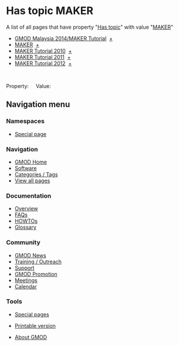 



<span id="top"></span>




# <span dir="auto">Has topic MAKER</span>






A list of all pages that have property "[Has
topic](/wiki/Property%3AHas_topic "Property:Has topic")" with value
"[MAKER](/wiki/MAKER "MAKER")"  

- [GMOD Malaysia 2014/MAKER
  Tutorial](/wiki/GMOD_Malaysia_2014/MAKER_Tutorial "GMOD Malaysia 2014/MAKER Tutorial")  <span class="smwbrowse">[+](/wiki/Special%3ABrowse/GMOD-20Malaysia-202014-2FMAKER-20Tutorial "Special%3ABrowse/GMOD-20Malaysia-202014-2FMAKER-20Tutorial")</span>
- [MAKER](/wiki/MAKER "MAKER")  <span class="smwbrowse">[+](/wiki/Special%3ABrowse/MAKER "Special%3ABrowse/MAKER")</span>
- [MAKER Tutorial
  2010](/wiki/MAKER_Tutorial_2010 "MAKER Tutorial 2010")  <span class="smwbrowse">[+](/wiki/Special%3ABrowse/MAKER-20Tutorial-202010 "Special%3ABrowse/MAKER-20Tutorial-202010")</span>
- [MAKER Tutorial
  2011](/wiki/MAKER_Tutorial_2011 "MAKER Tutorial 2011")  <span class="smwbrowse">[+](/wiki/Special%3ABrowse/MAKER-20Tutorial-202011 "Special%3ABrowse/MAKER-20Tutorial-202011")</span>
- [MAKER Tutorial
  2012](/wiki/MAKER_Tutorial_2012 "MAKER Tutorial 2012")  <span class="smwbrowse">[+](/wiki/Special%3ABrowse/MAKER-20Tutorial-202012 "Special%3ABrowse/MAKER-20Tutorial-202012")</span>

 

Property:     Value:








## Navigation menu



### Namespaces

- <span id="ca-nstab-special">[Special
  page](/wiki/Special%3ASearchByProperty/Has-20topic/MAKER "This is a special page, you cannot edit the page itself")</span>






### Navigation



- <span id="n-GMOD-Home">[GMOD Home](/wiki/Main_Page)</span>
- <span id="n-Software">[Software](/wiki/GMOD_Components)</span>
- <span id="n-Categories-.2F-Tags">[Categories /
  Tags](/wiki/Categories)</span>
- <span id="n-View-all-pages">[View all
  pages](/wiki/Special:AllPages)</span>




### Documentation



- <span id="n-Overview">[Overview](/wiki/Overview)</span>
- <span id="n-FAQs">[FAQs](/wiki/Category%3AFAQ)</span>
- <span id="n-HOWTOs">[HOWTOs](/wiki/Category%3AHOWTO)</span>
- <span id="n-Glossary">[Glossary](/wiki/Glossary)</span>




### Community



- <span id="n-GMOD-News">[GMOD News](/wiki/GMOD_News)</span>
- <span id="n-Training-.2F-Outreach">[Training /
  Outreach](/wiki/Training_and_Outreach)</span>
- <span id="n-Support">[Support](/wiki/Support)</span>
- <span id="n-GMOD-Promotion">[GMOD
  Promotion](/wiki/GMOD_Promotion)</span>
- <span id="n-Meetings">[Meetings](/wiki/Meetings)</span>
- <span id="n-Calendar">[Calendar](/wiki/Calendar)</span>




### Tools



- <span id="t-specialpages"><a href="/wiki/Special%3ASpecialPages" accesskey="q"
  title="A list of all special pages [q]">Special pages</a></span>
- <span id="t-print"><a
  href="/mediawiki/index.php?title=Special%3ASearchByProperty/Has-20topic/MAKER&amp;printable=yes"
  rel="alternate" accesskey="p"
  title="Printable version of this page [p]">Printable version</a></span>





- <span id="footer-places-about">[About
  GMOD](/wiki/GMOD%3AAbout "GMOD%3AAbout")</span>

<!-- -->




